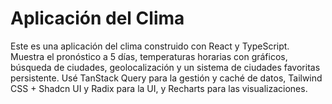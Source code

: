 # Aplicación del Clima 

Este es una aplicación del clima construido con React y TypeScript. Muestra el pronóstico a 5 días, temperaturas horarias con gráficos, búsqueda de ciudades, geolocalización y un sistema de ciudades favoritas persistente. Usé TanStack Query para la gestión y caché de datos, Tailwind CSS + Shadcn UI y Radix para la UI, y Recharts para las visualizaciones.
